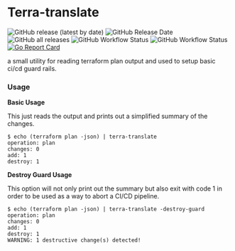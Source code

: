 # Terra-translate

![GitHub release (latest by date)](https://img.shields.io/github/v/release/LucasCarioca/terra-translate)
![GitHub Release Date](https://img.shields.io/github/release-date/LucasCarioca/terra-translate)
![GitHub all releases](https://img.shields.io/github/downloads/LucasCarioca/terra-translate/total)
![GitHub Workflow Status](https://img.shields.io/github/workflow/status/LucasCarioca/terra-translate/Release?label=release)
![GitHub Workflow Status](https://img.shields.io/github/workflow/status/LucasCarioca/terra-translate/CI?label=CI)
[![Go Report Card](https://goreportcard.com/badge/github.com/LucasCarioca/terra-translate)](https://goreportcard.com/report/github.com/LucasCarioca/terra-translate)

a small utility for reading terraform plan output and used to setup basic ci/cd guard rails.

### Usage

**Basic Usage**

This just reads the output and prints out a simplified summary of the changes.
```shell
$ echo (terraform plan -json) | terra-translate
operation: plan
changes: 0
add: 1
destroy: 1
```

**Destroy Guard Usage**

This option will not only print out the summary but also exit with code 1 in order to be used as a way to abort a CI/CD pipeline.
```shell
$ echo (terraform plan -json) | terra-translate -destroy-guard
operation: plan
changes: 0
add: 1
destroy: 1
WARNING: 1 destructive change(s) detected!
```
